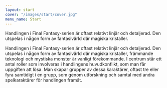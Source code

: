 ```yaml
---
layout: start
cover: "/images/start/cover.jpg"
menu_name: Start
---
```


Handlingen i Final Fantasy-serien är oftast relativt linjär och detaljerad. Den
utspelas i någon form av fantasivärld där magiska kristaller.

Handlingen i Final Fantasy-serien är oftast relativt linjär och detaljerad. Den
utspelas i någon form av fantasivärld där magiska kristaller, främmande teknologi
och mystiska monster är vanligt förekommande. I centrum står ett antal roller
som involveras i handlingens huvudkonflikt, som man får uppgiften att lösa. Man
skapar grupper av dessa karaktärer, oftast tre eller fyra samtidigt i en grupp,
som genom utforskning och samtal med andra spelkaraktärer för handlingen framåt.

